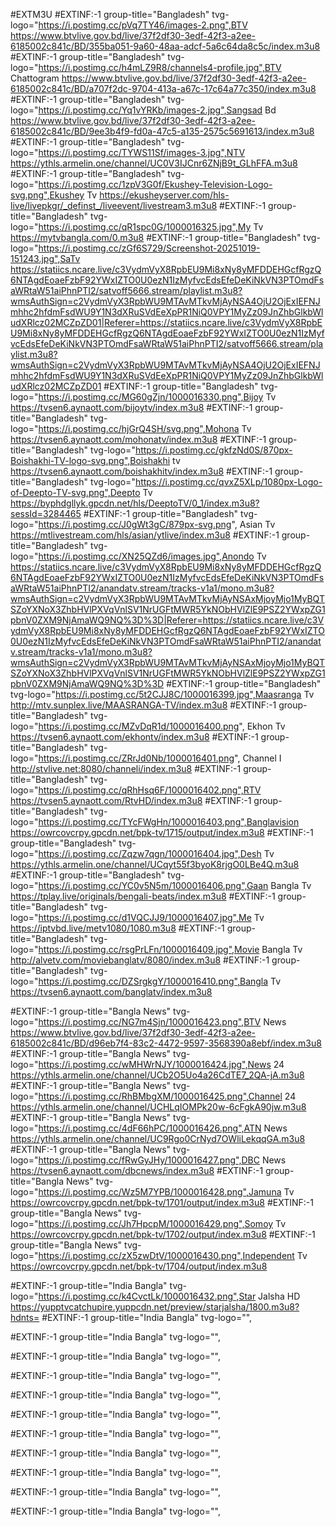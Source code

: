 #EXTM3U
#EXTINF:-1 group-title="Bangladesh" tvg-logo="https://i.postimg.cc/pVq7TY46/images-2.png",BTV
https://www.btvlive.gov.bd/live/37f2df30-3edf-42f3-a2ee-6185002c841c/BD/355ba051-9a60-48aa-adcf-5a6c64da8c5c/index.m3u8
#EXTINF:-1 group-title="Bangladesh" tvg-logo="https://i.postimg.cc/h4mLZ9R8/channels4-profile.jpg",BTV Chattogram
https://www.btvlive.gov.bd/live/37f2df30-3edf-42f3-a2ee-6185002c841c/BD/a707f2dc-9704-413a-a67c-17c64a77c350/index.m3u8
#EXTINF:-1 group-title="Bangladesh" tvg-logo="https://i.postimg.cc/Yq1vYRKb/images-2.jpg",Sangsad Bd
https://www.btvlive.gov.bd/live/37f2df30-3edf-42f3-a2ee-6185002c841c/BD/9ee3b4f9-fd0a-47c5-a135-2575c5691613/index.m3u8
#EXTINF:-1 group-title="Bangladesh" tvg-logo="https://i.postimg.cc/TYWS11Sf/images-3.jpg",NTV
https://ythls.armelin.one/channel/UC0V3IJCnr6ZNjB9t_GLhFFA.m3u8
#EXTINF:-1 group-title="Bangladesh" tvg-logo="https://i.postimg.cc/1zpV3G0f/Ekushey-Television-Logo-svg.png",Ekushey Tv
https://ekusheyserver.com/hls-live/livepkgr/_definst_/liveevent/livestream3.m3u8
#EXTINF:-1 group-title="Bangladesh" tvg-logo="https://i.postimg.cc/qR1spc0G/1000016325.jpg",My Tv
https://mytvbangla.com/0.m3u8
#EXTINF:-1 group-title="Bangladesh" tvg-logo="https://i.postimg.cc/zGf6S729/Screenshot-20251019-151243.jpg",SaTv
https://statiics.ncare.live/c3VydmVyX8RpbEU9Mi8xNy8yMFDDEHGcfRgzQ6NTAgdEoaeFzbF92YWxIZTO0U0ezN1IzMyfvcEdsEfeDeKiNkVN3PTOmdFsaWRtaW51aiPhnPTI2/satvoff5666.stream/playlist.m3u8?wmsAuthSign=c2VydmVyX3RpbWU9MTAvMTkvMjAyNSA4OjU2OjExIEFNJmhhc2hfdmFsdWU9Y1N3dXRuSVdEeXpPR1NiQ0VPY1MyZz09JnZhbGlkbWludXRlcz02MCZpZD01|Referer=https://statiics.ncare.live/c3VydmVyX8RpbEU9Mi8xNy8yMFDDEHGcfRgzQ6NTAgdEoaeFzbF92YWxIZTO0U0ezN1IzMyfvcEdsEfeDeKiNkVN3PTOmdFsaWRtaW51aiPhnPTI2/satvoff5666.stream/playlist.m3u8?wmsAuthSign=c2VydmVyX3RpbWU9MTAvMTkvMjAyNSA4OjU2OjExIEFNJmhhc2hfdmFsdWU9Y1N3dXRuSVdEeXpPR1NiQ0VPY1MyZz09JnZhbGlkbWludXRlcz02MCZpZD01
#EXTINF:-1 group-title="Bangladesh" tvg-logo="https://i.postimg.cc/MG60gZjn/1000016330.png",Bijoy Tv
https://tvsen6.aynaott.com/bijoytv/index.m3u8
#EXTINF:-1 group-title="Bangladesh" tvg-logo="https://i.postimg.cc/hjGrQ4SH/svg.png",Mohona Tv
https://tvsen6.aynaott.com/mohonatv/index.m3u8
#EXTINF:-1 group-title="Bangladesh" tvg-logo="https://i.postimg.cc/gkfzNd0S/870px-Boishakhi-TV-logo-svg.png",Boishakhi tv
https://tvsen6.aynaott.com/boishakhitv/index.m3u8
#EXTINF:-1 group-title="Bangladesh" tvg-logo="https://i.postimg.cc/qvxZ5XLp/1080px-Logo-of-Deepto-TV-svg.png",Deepto Tv
https://byphdgllyk.gpcdn.net/hls/DeeptoTV/0_1/index.m3u8?sessId=3284465
#EXTINF:-1 group-title="Bangladesh" tvg-logo="https://i.postimg.cc/J0gWt3gC/879px-svg.png", Asian Tv
https://mtlivestream.com/hls/asian/ytlive/index.m3u8
#EXTINF:-1 group-title="Bangladesh" tvg-logo="https://i.postimg.cc/XN25QZd6/images.jpg",Anondo Tv
https://statiics.ncare.live/c3VydmVyX8RpbEU9Mi8xNy8yMFDDEHGcfRgzQ6NTAgdEoaeFzbF92YWxIZTO0U0ezN1IzMyfvcEdsEfeDeKiNkVN3PTOmdFsaWRtaW51aiPhnPTI2/anandatv.stream/tracks-v1a1/mono.m3u8?wmsAuthSign=c2VydmVyX3RpbWU9MTAvMTkvMjAyNSAxMjoyMjo1MyBQTSZoYXNoX3ZhbHVlPXVqVnlSV1NrUGFtMWR5YkNObHVlZlE9PSZ2YWxpZG1pbnV0ZXM9NjAmaWQ9NQ%3D%3D|Referer=https://statiics.ncare.live/c3VydmVyX8RpbEU9Mi8xNy8yMFDDEHGcfRgzQ6NTAgdEoaeFzbF92YWxIZTO0U0ezN1IzMyfvcEdsEfeDeKiNkVN3PTOmdFsaWRtaW51aiPhnPTI2/anandatv.stream/tracks-v1a1/mono.m3u8?wmsAuthSign=c2VydmVyX3RpbWU9MTAvMTkvMjAyNSAxMjoyMjo1MyBQTSZoYXNoX3ZhbHVlPXVqVnlSV1NrUGFtMWR5YkNObHVlZlE9PSZ2YWxpZG1pbnV0ZXM9NjAmaWQ9NQ%3D%3D
#EXTINF:-1 group-title="Bangladesh" tvg-logo="https://i.postimg.cc/5t2CJJ8C/1000016399.jpg",Maasranga Tv
http://mtv.sunplex.live/MAASRANGA-TV/index.m3u8
#EXTINF:-1 group-title="Bangladesh" tvg-logo="https://i.postimg.cc/MZvDqR1d/1000016400.png", Ekhon Tv
https://tvsen6.aynaott.com/ekhontv/index.m3u8
#EXTINF:-1 group-title="Bangladesh" tvg-logo="https://i.postimg.cc/ZRrJd0Nb/1000016401.png", Channel I
http://stvlive.net:8080/channeli/index.m3u8
#EXTINF:-1 group-title="Bangladesh" tvg-logo="https://i.postimg.cc/qRhHsq6F/1000016402.png",RTV
https://tvsen5.aynaott.com/RtvHD/index.m3u8
#EXTINF:-1 group-title="Bangladesh" tvg-logo="https://i.postimg.cc/TYcFWgHn/1000016403.png",Banglavision
https://owrcovcrpy.gpcdn.net/bpk-tv/1715/output/index.m3u8
#EXTINF:-1 group-title="Bangladesh" tvg-logo="https://i.postimg.cc/Zqzw7qgn/1000016404.jpg",Desh Tv
https://ythls.armelin.one/channel/UCqyt55f3byoK8rjgO0LBe4Q.m3u8
#EXTINF:-1 group-title="Bangladesh" tvg-logo="https://i.postimg.cc/YC0v5N5m/1000016406.png",Gaan Bangla Tv
https://tplay.live/originals/bengali-beats/index.m3u8
#EXTINF:-1 group-title="Bangladesh" tvg-logo="https://i.postimg.cc/d1VQCJJ9/1000016407.jpg",Me Tv
https://iptvbd.live/metv1080/1080.m3u8
#EXTINF:-1 group-title="Bangladesh" tvg-logo="https://i.postimg.cc/rsgPrLFn/1000016409.jpg",Movie Bangla Tv
http://alvetv.com/moviebanglatv/8080/index.m3u8
#EXTINF:-1 group-title="Bangladesh" tvg-logo="https://i.postimg.cc/DZSrgkgY/1000016410.png",Bangla Tv
https://tvsen6.aynaott.com/banglatv/index.m3u8

#EXTINF:-1 group-title="Bangla News" tvg-logo="https://i.postimg.cc/NG7m4Sjn/1000016423.png",BTV News
https://www.btvlive.gov.bd/live/37f2df30-3edf-42f3-a2ee-6185002c841c/BD/d96eb7f4-83c2-4472-9597-3568390a8ebf/index.m3u8
#EXTINF:-1 group-title="Bangla News" tvg-logo="https://i.postimg.cc/wMHWrNJY/1000016424.jpg",News 24
https://ythls.armelin.one/channel/UCb2O5Uo4a26CdTE7_2QA-jA.m3u8
#EXTINF:-1 group-title="Bangla News" tvg-logo="https://i.postimg.cc/RhBMbgXM/1000016425.png",Channel 24
https://ythls.armelin.one/channel/UCHLqIOMPk20w-6cFgkA90jw.m3u8
#EXTINF:-1 group-title="Bangla News" tvg-logo="https://i.postimg.cc/4dF66hPC/1000016426.png",ATN News
https://ythls.armelin.one/channel/UC9Rgo0CrNyd7OWliLekqqGA.m3u8
#EXTINF:-1 group-title="Bangla News" tvg-logo="https://i.postimg.cc/fRwGyJHy/1000016427.png",DBC News
https://tvsen6.aynaott.com/dbcnews/index.m3u8
#EXTINF:-1 group-title="Bangla News" tvg-logo="https://i.postimg.cc/Wz5M7YPB/1000016428.png",Jamuna Tv
https://owrcovcrpy.gpcdn.net/bpk-tv/1701/output/index.m3u8
#EXTINF:-1 group-title="Bangla News" tvg-logo="https://i.postimg.cc/Jh7HpcpM/1000016429.png",Somoy Tv
https://owrcovcrpy.gpcdn.net/bpk-tv/1702/output/index.m3u8
#EXTINF:-1 group-title="Bangla News" tvg-logo="https://i.postimg.cc/zX5zwDtV/1000016430.png",Independent Tv
https://owrcovcrpy.gpcdn.net/bpk-tv/1704/output/index.m3u8

#EXTINF:-1 group-title="India Bangla" tvg-logo="https://i.postimg.cc/k4CvctLk/1000016432.png",Star Jalsha HD
https://yupptvcatchupire.yuppcdn.net/preview/starjalsha/1800.m3u8?hdnts=
#EXTINF:-1 group-title="India Bangla" tvg-logo="",

#EXTINF:-1 group-title="India Bangla" tvg-logo="",

#EXTINF:-1 group-title="India Bangla" tvg-logo="",

#EXTINF:-1 group-title="India Bangla" tvg-logo="",

#EXTINF:-1 group-title="India Bangla" tvg-logo="",

#EXTINF:-1 group-title="India Bangla" tvg-logo="",

#EXTINF:-1 group-title="India Bangla" tvg-logo="",

#EXTINF:-1 group-title="India Bangla" tvg-logo="",

#EXTINF:-1 group-title="India Bangla" tvg-logo="",

#EXTINF:-1 group-title="India Bangla" tvg-logo="",

#EXTINF:-1 group-title="India Bangla" tvg-logo="",
